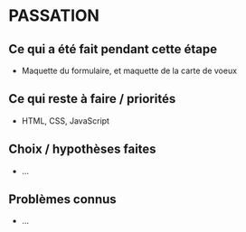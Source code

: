 # PASSATION

## Ce qui a été fait pendant cette étape
- Maquette du formulaire, et maquette de la carte de voeux

## Ce qui reste à faire / priorités
- HTML, CSS, JavaScript

## Choix / hypothèses faites
- …

## Problèmes connus
- …
